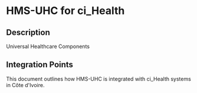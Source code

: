 # HMS-UHC for ci_Health

## Description

Universal Healthcare Components

## Integration Points

This document outlines how HMS-UHC is integrated with ci_Health systems in Côte d'Ivoire.
